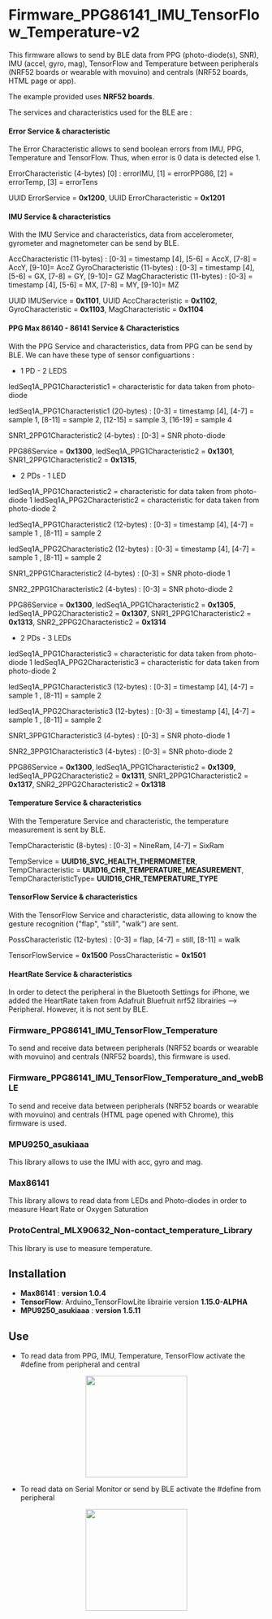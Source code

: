 # Firmware_PPG86141_IMU_TensorFlow_Temperature-v2

This firmware allows to send by BLE data from PPG (photo-diode(s), SNR), IMU (accel, gyro, mag), TensorFlow and Temperature between peripherals (NRF52 boards or wearable with movuino) and centrals (NRF52 boards, HTML page or app).

The example provided uses **NRF52 boards**. 

The services and characteristics used for the BLE are :

#### Error Service & characteristic
The Error Characteristic allows to send boolean errors from IMU, PPG, Temperature and TensorFlow. Thus, when error is 0 data is detected else 1.

ErrorCharacteristic (4-bytes) [0] : errorIMU, [1] = errorPPG86, [2] = errorTemp, [3] = errorTens

UUID ErrorService = **0x1200**,
UUID ErrorCharacteristic = **0x1201**

#### IMU Service & characteristics

With the IMU Service and characteristics, data from accelerometer, gyrometer and magnetometer can be send by BLE.

AccCharacteristic (11-bytes) : [0-3] = timestamp [4], [5-6] = AccX, [7-8] = AccY, [9-10]= AccZ
GyroCharacteristic (11-bytes) : [0-3] = timestamp [4], [5-6] = GX, [7-8] = GY, [9-10]= GZ
MagCharacteristic (11-bytes) : [0-3] = timestamp [4], [5-6] = MX, [7-8] = MY, [9-10]= MZ

UUID IMUService = **0x1101**,
UUID AccCharacteristic = **0x1102**,
GyroCharacteristic = **0x1103**,
MagCharacteristic = **0x1104**

#### PPG Max 86140 - 86141 Service & Characteristics

With the PPG Service and characteristics, data from PPG can be send by BLE. We can have these type of sensor configuartions :

+ 1 PD - 2 LEDS

ledSeq1A_PPG1Characteristic1 = characteristic for data taken from photo-diode

ledSeq1A_PPG1Characteristic1 (20-bytes) : [0-3] = timestamp [4], [4-7] = sample 1, [8-11] = sample 2, [12-15] = sample 3, [16-19] = sample 4

SNR1_2PPG1Characteristic2 (4-bytes) : [0-3] = SNR photo-diode

PPG86Service = **0x1300**,
ledSeq1A_PPG1Characteristic2 = **0x1301**,
SNR1_2PPG1Characteristic2 = **0x1315**,

+ 2 PDs - 1 LED

ledSeq1A_PPG1Characteristic2 = characteristic for data taken from photo-diode 1
ledSeq1A_PPG2Characteristic2 = characteristic for data taken from photo-diode 2

ledSeq1A_PPG1Characteristic2 (12-bytes) : [0-3] = timestamp [4], [4-7] = sample 1 , [8-11] = sample 2

ledSeq1A_PPG2Characteristic2 (12-bytes) : [0-3] = timestamp [4], [4-7] = sample 1 , [8-11] = sample 2

SNR1_2PPG1Characteristic2 (4-bytes) : [0-3] = SNR photo-diode 1

SNR2_2PPG1Characteristic2 (4-bytes) : [0-3] = SNR photo-diode 2

PPG86Service = **0x1300**,
ledSeq1A_PPG1Characteristic2 = **0x1305**,
ledSeq1A_PPG2Characteristic2 = **0x1307**,
SNR1_2PPG1Characteristic2 = **0x1313**,
SNR2_2PPG2Characteristic2 = **0x1314**

+ 2 PDs - 3 LEDs

ledSeq1A_PPG1Characteristic3 = characteristic for data taken from photo-diode 1
ledSeq1A_PPG2Characteristic3 = characteristic for data taken from photo-diode 2

ledSeq1A_PPG1Characteristic3 (12-bytes) : [0-3] = timestamp [4], [4-7] = sample 1 , [8-11] = sample 2

ledSeq1A_PPG2Characteristic3 (12-bytes) : [0-3] = timestamp [4], [4-7] = sample 1 , [8-11] = sample 2

SNR1_3PPG1Characteristic3 (4-bytes) : [0-3] = SNR photo-diode 1

SNR2_3PPG1Characteristic3 (4-bytes) : [0-3] = SNR photo-diode 2

PPG86Service = **0x1300**,
ledSeq1A_PPG1Characteristic2 = **0x1309**,
ledSeq1A_PPG2Characteristic2 = **0x1311**,
SNR1_2PPG1Characteristic2 = **0x1317**,
SNR2_2PPG2Characteristic2 = **0x1318**

#### Temperature Service & characteristics

With the Temperature Service and characteristic, the temperature measurement is sent by BLE.

TempCharacteristic (8-bytes) : [0-3] = NineRam, [4-7] = SixRam

TempService = **UUID16_SVC_HEALTH_THERMOMETER**,
TempCharacteristic = **UUID16_CHR_TEMPERATURE_MEASUREMENT**,
TempCharacteristicType= **UUID16_CHR_TEMPERATURE_TYPE**


#### TensorFlow Service & characteristics

With the TensorFlow Service and characteristic, data allowing to know the  gesture recognition ("flap", "still", "walk") are sent.

PossCharacteristic (12-bytes) : [0-3] = flap, [4-7] = still, [8-11] = walk

TensorFlowService = **0x1500**
PossCharacteristic = **0x1501**


#### HeartRate Service & characteristics

In order to detect the peripheral in the Bluetooth Settings for iPhone, we added the HeartRate taken from Adafruit Bluefruit nrf52 librairies --> Peripheral. However, it is not sent by BLE. 

### Firmware_PPG86141_IMU_TensorFlow_Temperature

To send and receive data between peripherals (NRF52 boards or wearable with movuino) and centrals (NRF52 boards), this firmware is used.



### Firmware_PPG86141_IMU_TensorFlow_Temperature_and_webBLE

To send and receive data between peripherals (NRF52 boards or wearable with movuino) and centrals (HTML page opened with Chrome), this firmware is used.

### MPU9250_asukiaaa
This library allows to use the IMU with acc, gyro and mag.

### Max86141
This library allows to read data from LEDs and Photo-diodes in order to measure Heart Rate or Oxygen Saturation


### ProtoCentral_MLX90632_Non-contact_temperature_Library
This library is use to measure temperature.


## Installation
+ **Max86141** : **version 1.0.4**
+ **TensorFlow**: Arduino_TensorFlowLite librairie version **1.15.0-ALPHA**
+ **MPU9250_asukiaaa** : **version 1.5.11**

## Use
+ To read data from PPG, IMU, Temperature, TensorFlow activate the #define from peripheral and central
<p align="center"><img width="200" src="https://user-images.githubusercontent.com/47628329/156010773-e1a3c952-65e3-4916-afef-292665ef7b79.png"></p>

+ To read data on Serial Monitor or send by BLE activate the #define from peripheral
<p align="center"><img width="200" src="https://user-images.githubusercontent.com/47628329/156010756-466be41c-46be-4552-b925-e32fa0832059.png"></p>
